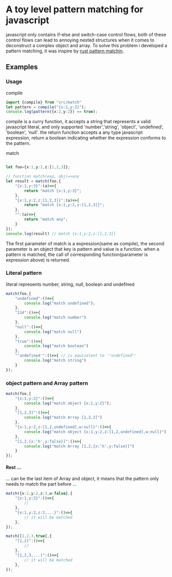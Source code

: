 # A toy level pattern matching for javascript
javascript only contains if-else and switch-case control flows, both of these control flows can lead to annoying nested structures when it comes to deconstruct a complex object and array. To solve this problem i developed a pattern matching, it was inspire by [rust pattern matchin](https://doc.rust-lang.org/std/keyword.match.html).


## Examples

### Usage
compile
```ts
import {compile} from "src/match"
let pattern = compile("{x:1,y:2}");
console.log(pattern({x:2,y:2}) == true);
```
compile is a curry function, it accepts a string that represents a valid javascript literal, and only supported 'number','string', 'object', 'undefined', 'boolean', 'null'. 
the return function accepts a any type javascript expression, return a boolean indicating  whether the expression conforms to the pattern.


match
```ts

let foo={x:1,y:2,z:[1,2,3]};

// function match(exp, obj)=>any
let result = match(foo,{
    "{x:1,y:3}":(a)=>{
        return "match {x:1,y:3}";
    },
    "{x:1,y:2,z:[1,2,3]}":(a)=>{
        return "match {x:1,y:2,z:[1,2,3]}"; 
    },
    "":(a)=>{
        return "match any";
    }
});
console.log(result) // match {x:1,y:2,z:[1,2,3]}
```
The first parameter of match is a expression(same as compile), the second parameter is an object that key is pattern and value is a function. when a pattern is matched, the call of corresponding function(parameter is expression above) is returned.

### Literal pattern
literal represents number, string, null, boolean and undefined

```ts
match(foo,{
    "undefined":()=>{
        console.log("match undefined");
    },
    "114":()=>{
        console.log("match number")
    },
    "null":()=>{
        console.log("match null")
    },
    "true":()=>{
        console.log("match boolean")
    },
    "'undefined'":()=>{ // is equivalent to '"undefined"'
        console.log("match string")
    }
});
```

### object pattern and Array pattern

```ts
match(foo,{
    "{x:1,y:2}":()=>{
        console.log("match object {x:1,y:2}");
    },
    "[1,2,3]":()=>{
        console.log("match Array [1,2,3]")
    },
    "{x:1,y:2,z:[1,2,undefined],w:null}":()=>{
        console.log("match object {x:1,y:2,z:[1,2,undefined],w:null}")
    },
    "[1,2,{x:'h',y:false}]":()=>{
        console.log("match Array [1,2,{x:'h',y:false}]")
    }
});
```

#### Rest ...
... can be the last item of Array and object, it means that the pattern only needs to match the part before ...
```ts
match({x:1,y:2,z:3,w:false},{
    "{x:1,y:2}":()=>{
        //
    },
    "{x:1,y:2,z:3,...}":()=>{
        // it will be matched
    },
});

match([1,2,3,true],{
    "[1,2]":()=>{
        //
    },
    "[1,2,3,...]":()=>{
        // it will be matched
    },
});
```
